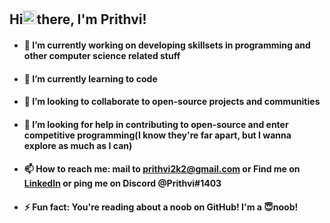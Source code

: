 ## Hi<img src="https://raw.githubusercontent.com/TheDudeThatCode/TheDudeThatCode/master/Assets/Hi.gif" alt="wav_hello" width="22" height="22"/>there, I'm Prithvi!


- #### 🔭 I’m currently working on developing skillsets in programming and other computer science related stuff
- #### 🌱 I’m currently learning to code
- #### 👯 I’m looking to collaborate to open-source projects and communities
- #### 🤔 I’m looking for help in contributing to open-source and enter competitive programming(I know they're far apart, but I wanna explore as much as I can)
- #### 📫 How to reach me: mail to prithvi2k2@gmail.com or Find me on [LinkedIn](https://www.linkedin.com/in/prithvi2k2/) or ping me on Discord @**Prithvi#1403**
- #### ⚡ Fun fact: You're reading about a noob on GitHub! I'm a 😇noob!

